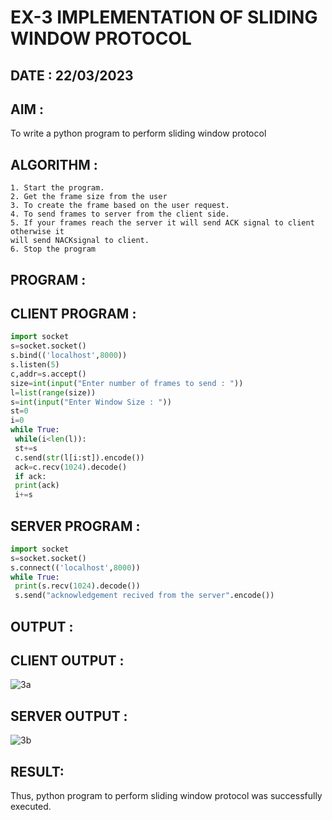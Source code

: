 # EX-3 IMPLEMENTATION OF SLIDING WINDOW PROTOCOL

## DATE : 22/03/2023

## AIM :
To write a python program to perform sliding window protocol

## ALGORITHM :
```
1. Start the program.
2. Get the frame size from the user
3. To create the frame based on the user request.
4. To send frames to server from the client side.
5. If your frames reach the server it will send ACK signal to client otherwise it
will send NACKsignal to client.
6. Stop the program
```
## PROGRAM :
## CLIENT PROGRAM :
```PYTHON 3
import socket
s=socket.socket()
s.bind(('localhost',8000))
s.listen(5)
c,addr=s.accept()
size=int(input("Enter number of frames to send : "))
l=list(range(size))
s=int(input("Enter Window Size : "))
st=0
i=0
while True:
 while(i<len(l)):
 st+=s
 c.send(str(l[i:st]).encode())
 ack=c.recv(1024).decode()
 if ack:
 print(ack)
 i+=s

```
## SERVER PROGRAM :
```PYTHON 3
import socket
s=socket.socket()
s.connect(('localhost',8000))
while True:
 print(s.recv(1024).decode())
 s.send("acknowledgement recived from the server".encode())

```
## OUTPUT :
## CLIENT OUTPUT :

![3a](https://github.com/JoshuaSamuel7/19CS406-EX-3/assets/118343296/4ffc3a83-bbc8-462c-a841-67a613cb1ddd)

## SERVER OUTPUT :
![3b](https://github.com/JoshuaSamuel7/19CS406-EX-3/assets/118343296/b72cba5f-a816-41f9-9609-7052713589eb)



## RESULT:
Thus, python program to perform sliding window protocol was successfully executed.

